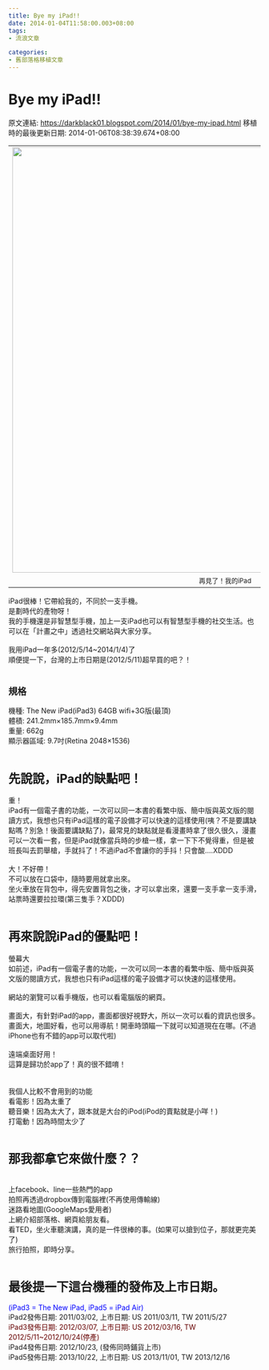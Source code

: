 ```yaml
---
title: Bye my iPad!!
date: 2014-01-04T11:58:00.003+08:00
tags: 
- 流浪文章

categories:
- 舊部落格移植文章
---
```


# Bye my iPad!!

原文連結: https://darkblack01.blogspot.com/2014/01/bye-my-ipad.html
移植時的最後更新日期: 2014-01-06T08:38:39.674+08:00

<table align="center" cellpadding="0" cellspacing="0" class="tr-caption-container" style="margin-left: auto; margin-right: auto; text-align: center;"><tbody><tr><td style="text-align: center;"><a href="http://1.bp.blogspot.com/-6HQ3X8qaE1Q/Usd7ju2f_mI/AAAAAAAAGpE/YzUbiYUgeic/s1600/1496012_10202162046405228_302338505_o.jpg" imageanchor="1" style="margin-left: auto; margin-right: auto;"><img border="0" src="http://1.bp.blogspot.com/-6HQ3X8qaE1Q/Usd7ju2f_mI/AAAAAAAAGpE/YzUbiYUgeic/s640/1496012_10202162046405228_302338505_o.jpg" width="850" /></a></td></tr><tr><td class="tr-caption" style="text-align: center;"><span style="font-size: small; text-align: start;">再見了！我的iPad</span></td></tr></tbody></table>iPad很棒！它帶給我的，不同於一支手機。<br />是劃時代的產物呀！<br />我的手機還是非智慧型手機，加上一支iPad也可以有智慧型手機的社交生活。也可以在「計畫之中」透過社交網站與大家分享。<br /><br />我用iPad一年多(2012/5/14~2014/1/4)了<br />順便提一下，台灣的上市日期是(2012/5/11)超早買的吧？！<br /><br /><h3><span style="font-size: large;">規格</span></h3>機種: The New iPad(iPad3) 64GB wifi+3G版(最頂)<br />體積: 241.2mm×185.7mm×9.4mm<br />重量: 662g<br />顯示器區域: 9.7吋(Retina 2048×1536)<br /><br /><h2><span style="font-size: x-large;">先說說，iPad的缺點吧！</span></h2>重！<br />iPad有一個電子書的功能，一次可以同一本書的看繁中版、簡中版與英文版的閱讀方式，我想也只有iPad這樣的電子設備才可以快速的這樣使用(咦？不是要講缺點嗎？別急！後面要講缺點了)，最常見的缺點就是看漫畫時拿了很久很久，漫畫可以一次看一套，但是iPad就像當兵時的步槍一樣，拿一下下不覺得重，但是被班長叫去罰舉槍，手就抖了！不過iPad不會讓你的手抖！只會酸....XDDD<br /><br />大！不好帶！<br />不可以放在口袋中，隨時要用就拿出來。<br />坐火車放在背包中，得先安置背包之後，才可以拿出來，還要一支手拿一支手滑，站票時還要拉拉環(第三隻手？XDDD)<br /><br /><h2><span style="font-size: x-large;">再來說說iPad的優點吧！</span></h2>螢幕大<br />如前述，iPad有一個電子書的功能，一次可以同一本書的看繁中版、簡中版與英文版的閱讀方式，我想也只有iPad這樣的電子設備才可以快速的這樣使用。<br /><br />網站的瀏覽可以看手機版，也可以看電腦版的網頁。<br /><br />畫面大，有針對iPad的app，畫面都很好視野大，所以一次可以看的資訊也很多。<br />畫面大，地圖好看，也可以用導航！開車時頭瞄一下就可以知道現在在哪。(不過iPhone也有不錯的app可以取代啦)<br /><br />遠端桌面好用！<br />這算是歸功於app了！真的很不錯唷！<br /><br /><br />我個人比較不會用到的功能<br />看電影！因為太重了<br />聽音樂！因為太大了，跟本就是大台的iPod(iPod的賣點就是小咩！)<br />打電動！因為時間太少了<br /><br /><h2><span style="font-size: x-large;">那我都拿它來做什麼？？</span></h2><br />上facebook、line一些熱門的app<br />拍照再透過dropbox傳到電腦裡(不再使用傳輸線)<br />迷路看地圖(GoogleMaps愛用者)<br />上網介紹部落格、網頁給朋友看。<br />看TED，坐火車聽演講，真的是一件很棒的事。(如果可以搶到位子，那就更完美了)<br />旅行拍照，即時分享。<br /><br /><h2><span style="font-size: x-large;">最後提一下這台機種的發佈及上市日期。</span></h2><span style="color: blue;">(iPad3 = The New iPad, iPad5 = iPad Air)</span><br />iPad2發佈日期:&nbsp;2011/03/02,&nbsp;上市日期: US 2011/03/11, TW 2011/5/27<br /><span style="color: #660000;">iPad3發佈日期:&nbsp;2012/03/07,&nbsp;上市日期: US 2012/03/16, TW 2012/5/11~2012/10/24(停產)</span><br />iPad4發佈日期: 2012/10/23, (發佈同時鋪貨上市)<br />iPad5發佈日期: 2013/10/22, 上市日期:&nbsp;US 2013/11/01, TW 2013/12/16<br /><br />
